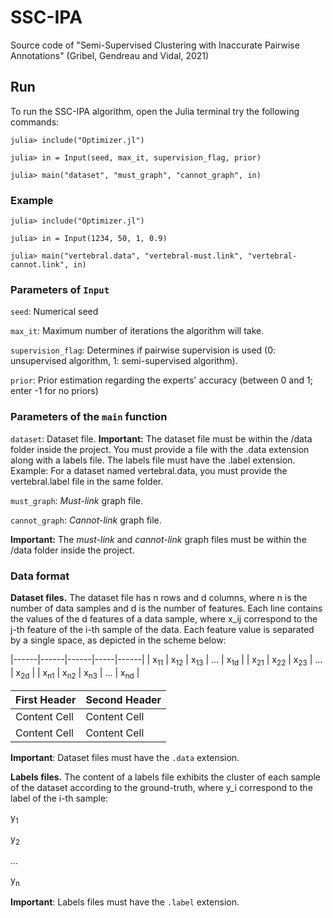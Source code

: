 # SSC-IPA
Source code of "Semi-Supervised Clustering with Inaccurate Pairwise Annotations" (Gribel, Gendreau and Vidal, 2021)

## Run

To run the SSC-IPA algorithm, open the Julia terminal try the following commands:

```
julia> include("Optimizer.jl")

julia> in = Input(seed, max_it, supervision_flag, prior)

julia> main("dataset", "must_graph", "cannot_graph", in)
```

### Example

```
julia> include("Optimizer.jl")

julia> in = Input(1234, 50, 1, 0.9)

julia> main("vertebral.data", "vertebral-must.link", "vertebral-cannot.link", in)
```

### Parameters of `Input`

`seed`: Numerical seed

`max_it`: Maximum number of iterations the algorithm will take.

`supervision_flag`: Determines if pairwise supervision is used (0: unsupervised algorithm, 1: semi-supervised algorithm).

`prior`: Prior estimation regarding the experts' accuracy (between 0 and 1; enter -1 for no priors)

### Parameters of the `main` function

`dataset`: Dataset file. **Important:** The dataset file must be within the /data folder inside the project. You must provide a file with the .data extension along with a labels file. The labels file must have the .label extension. Example: For a dataset named vertebral.data, you must provide the vertebral.label file in the same folder.

`must_graph`: _Must-link_ graph file.

`cannot_graph`: _Cannot-link_ graph file.

**Important:** The _must-link_ and _cannot-link_ graph files must be within the /data folder inside the project.

### Data format

**Dataset files.** The dataset file has n rows and d columns, where n is the number of data samples and d is the number of features. Each line contains the values of the d features of a data sample, where x_ij correspond to the j-th feature of the i-th sample of the data. Each feature value is separated by a single space, as depicted in the scheme below:

|------|------|------|-----|------|
| x<sub>11</sub> | x<sub>12</sub> | x<sub>13</sub> | ... | x<sub>1d</sub> |
| x<sub>21</sub> | x<sub>22</sub> | x<sub>23</sub> | ... | x<sub>2d</sub> |
| x<sub>n1</sub> | x<sub>n2</sub> | x<sub>n3</sub> | ... | x<sub>nd</sub> |

| First Header  | Second Header |
| ------------- | ------------- |
| Content Cell  | Content Cell  |
| Content Cell  | Content Cell  |


**Important**: Dataset files must have the `.data` extension.

**Labels files.** The content of a labels file exhibits the cluster of each sample of the dataset according to the ground-truth, where y_i correspond to the label of the i-th sample:

y<sub>1</sub>

y<sub>2</sub>

...

y<sub>n</sub>

**Important**: Labels files must have the `.label` extension.
